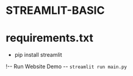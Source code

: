 # STREAMLIT-BASIC

# requirements.txt
- pip install streamlit

!-- Run Website Demo --
`streamlit run main.py`
